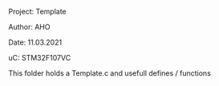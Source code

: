 Project: Template

Author: AHO

Date: 11.03.2021

uC: STM32F107VC

This folder holds a Template.c and usefull defines / functions
